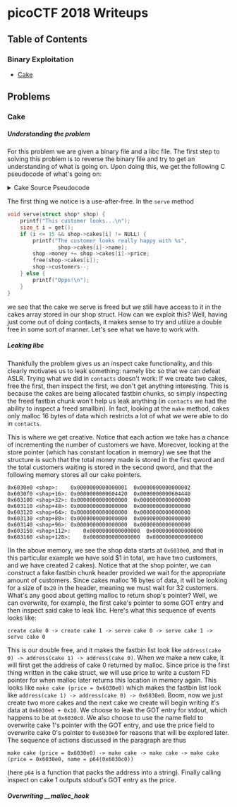# picoCTF 2018 Writeups
## Table of Contents
### Binary Exploitation
* [Cake](#Cake)

## Problems
### Cake
##### Understanding the problem
For this problem we are given a binary file and a libc file. The first step to solving this problem is to reverse the binary file and try to get an understanding of what is going on. Upon doing this, we get the following C pseudocode of what's going on:

<details><summary>Cake Source Pseudocode</summary>

```C
struct shop {
    size_t money; // offset 0
    size_t customers; // offset 8
    struct cake* cakes[16]; // offset 16
};

struct cake {
    size_t price; // offset 0
    char name[8]; // offset 8
};

void make(struct shop* shop) {
    int i = index of first empty slot in shop->cakes;
    
    printf("Making the cake");

    shop->cakes[i] = malloc(16);
    if (shop->cakes[i] == NULL) {
        puts("malloc() return null");
        exit(1);
    }

    printf("Made cake %d\nName> ", i);
    fgets_eat(shop->cakes[i]->name, 8, stdin);

    printf("Price> ");
    shop->cakes[i]->price = get();
}

void inspect(struct shop* shop) {
    printf("Which one?\n> ");
    size_t i = get();
    if (i <= 15 && shop->cakes[i] != NULL) {
        printf("%s is being sold for $%lu\n",
                shop->cakes[i]->name,
                shop->cakes[i]->price);
    } else {
        printf("You didn' make cake %lu yet.\n", i);
    }
}

void serve(struct shop* shop) {
    printf("This customer looks...\n");
    size_t i = get();
    if (i <= 15 && shop->cakes[i] != NULL) {
        printf("The customer looks really happy with %s",
                shop->cakes[i]->name);
        shop->money += shop->cakes[i]->price;
        free(shop->cakes[i]);
        shop->customers--;
    } else {
        printf("Opps!\n");
    }
}

void wait() {
    printf("Twiddling thumbs");
    spin();
    putchar('\n');
}

size_t get() { // stack protection enabled
    size_t a = 0;
    scanf("%ul", &a);
    eat_line();
    return a;
}

void main() {
    srand(0x2df);
    while (true) {
        randomly choose whether to increment shop->customers;
        process_commad();
    }
}
```

</details>

The first thing we notice is a use-after-free. In the `serve` method

```C
void serve(struct shop* shop) {
    printf("This customer looks...\n");
    size_t i = get();
    if (i <= 15 && shop->cakes[i] != NULL) {
        printf("The customer looks really happy with %s",
                shop->cakes[i]->name);
        shop->money += shop->cakes[i]->price;
        free(shop->cakes[i]);
        shop->customers--;
    } else {
        printf("Opps!\n");
    }
}
```

we see that the cake we serve is freed but we still have access to it in the cakes array stored in our shop struct. How can we exploit this? Well, having just come out of doing contacts, it makes sense to try and utilize a double free in some sort of manner. Let's see what we have to work with.

##### Leaking libc
Thankfully the problem gives us an inspect cake functionality, and this clearly motivates us to leak something: namely libc so that we can defeat ASLR. Trying what we did in `contacts` doesn't work: If we create two cakes, free the first, then inspect the first, we don't get anything interesting. This is because the cakes are being allocated fastbin chunks, so simply inspecting the freed fastbin chunk won't help us leak anything (in `contacts` we had the ability to inspect a freed smallbin). In fact, looking at the `make` method, cakes only malloc 16 bytes of data which restricts a lot of what we were able to do in `contacts`.

This is where we get creative. Notice that each action we take has a chance of incrementing the number of customers we have. Moreover, looking at the store pointer (which has constant location in memory) we see that the structure is such that the total money made is stored in the first qword and the total customers waiting is stored in the second qword, and that the following memory stores all our cake pointers.
```
0x6030e0 <shop>:	0x0000000000000001	0x0000000000000002
0x6030f0 <shop+16>:	0x0000000000604420	0x0000000000604440
0x603100 <shop+32>:	0x0000000000000000	0x0000000000000000
0x603110 <shop+48>:	0x0000000000000000	0x0000000000000000
0x603120 <shop+64>:	0x0000000000000000	0x0000000000000000
0x603130 <shop+80>:	0x0000000000000000	0x0000000000000000
0x603140 <shop+96>:	0x0000000000000000	0x0000000000000000
0x603150 <shop+112>:	0x0000000000000000	0x0000000000000000
0x603160 <shop+128>:	0x0000000000000000	0x0000000000000000
```
(In the above memory, we see the shop data starts at `0x6030e0`, and that in this particular example we have sold $1 in total, we have two customers, and we have created 2 cakes). Notice that at the shop pointer, we can construct a fake fastbin chunk header provided we wait for the appropriate amount of customers. Since cakes malloc 16 bytes of data, it will be looking for a size of `0x20` in the header, meaning we must wait for 32 customers. What's any good about getting malloc to return shop's pointer? Well, we can overwrite, for example, the first cake's pointer to some GOT entry and then inspect said cake to leak libc. Here's what this sequence of events looks like:
```
create cake 0 -> create cake 1 -> serve cake 0 -> serve cake 1 -> serve cake 0
```
This is our double free, and it makes the fastbin list look like `address(cake 0) -> address(cake 1) -> address(cake 0)`. When we make a new cake, it will first get the address of cake 0 returned by malloc. Since price is the first thing written in the cake struct, we will use price to write a custom FD pointer for when malloc later returns this location in memory again. This looks like `make cake (price = 0x6030e0)` which makes the fastbin list look like `address(cake 1) -> address(cake 0) -> 0x6030e0`. Boom, now we just create two more cakes and the next cake we create will begin writing it's data at `0x6030e0 + 0x10`. We choose to leak the GOT entry for stdout, which happens to be at `0x6030c0`. We also choose to use the name field to overwrite cake 1's pointer with the GOT entry, and use the price field to overwrite cake 0's pointer to `0x6030e0` for reasons that will be explored later. The sequence of actions discussed in the paragraph are thus
```
make cake (price = 0x6030e0) -> make cake -> make cake -> make cake (price = 0x6030e0, name = p64(0x6030c0))
```
(here `p64` is a function that packs the address into a string). Finally calling inspect on cake 1 outputs stdout's GOT entry as the price.

##### Overwriting __malloc_hook
